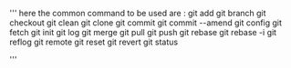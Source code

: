 '''
here the common command to be used are :
git add
git branch
git checkout
git clean
git clone
git commit
git commit --amend
git config
git fetch
git init
git log
git merge
git pull
git push
git rebase
git rebase -i
git reflog
git remote
git reset
git revert
git status

'''